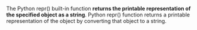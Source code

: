 The Python repr() built-in function **returns the printable representation of the specified object as a string**. Python repr() function returns a printable representation of the object by converting that object to a string.